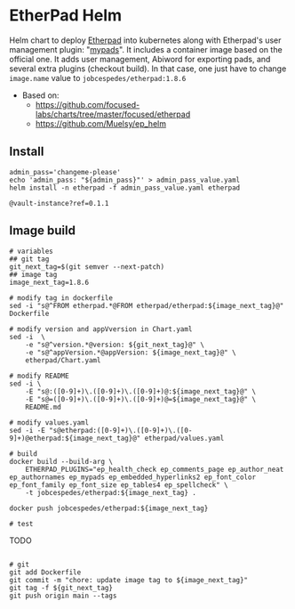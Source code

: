 # EtherPad Helm
Helm chart to deploy [Etherpad](https://github.com/ether/etherpad-lite) into kubernetes along with Etherpad's user management plugin:  "[mypads](https://www.npmjs.com/package/ep_mypads)".
It includes a container image based on the official one. It adds user management, Abiword for exporting pads, and several extra plugins (checkout build). In that case, one just have to change `image.name` value to `jobcespedes/etherpad:1.8.6`

* Based on:
  - https://github.com/focused-labs/charts/tree/master/focused/etherpad
  - https://github.com/Muelsy/ep_helm

## Install
```
admin_pass='changeme-please'
echo 'admin_pass: "${admin_pass}"' > admin_pass_value.yaml
helm install -n etherpad -f admin_pass_value.yaml etherpad

@vault-instance?ref=0.1.1
```

## Image build
```
# variables
## git tag
git_next_tag=$(git semver --next-patch)
## image tag
image_next_tag=1.8.6

# modify tag in dockerfile
sed -i "s@^FROM etherpad.*@FROM etherpad/etherpad:${image_next_tag}@" Dockerfile

# modify version and appVversion in Chart.yaml
sed -i  \
    -e "s@^version.*@version: ${git_next_tag}@" \
    -e "s@^appVersion.*@appVersion: ${image_next_tag}@" \
    etherpad/Chart.yaml

# modify README
sed -i \
    -E "s@:([0-9]+)\.([0-9]+)\.([0-9]+)@:${image_next_tag}@" \
    -E "s@=([0-9]+)\.([0-9]+)\.([0-9]+)@=${image_next_tag}@" \
    README.md

# modify values.yaml
sed -i -E "s@etherpad:([0-9]+)\.([0-9]+)\.([0-9]+)@etherpad:${image_next_tag}@" etherpad/values.yaml

# build
docker build --build-arg \
    ETHERPAD_PLUGINS="ep_health_check ep_comments_page ep_author_neat ep_authornames ep_mypads ep_embedded_hyperlinks2 ep_font_color ep_font_family ep_font_size ep_tables4 ep_spellcheck" \
    -t jobcespedes/etherpad:${image_next_tag} .

docker push jobcespedes/etherpad:${image_next_tag}

# test
```
TODO
```

# git
git add Dockerfile
git commit -m "chore: update image tag to ${image_next_tag}"
git tag -f ${git_next_tag}
git push origin main --tags
```
